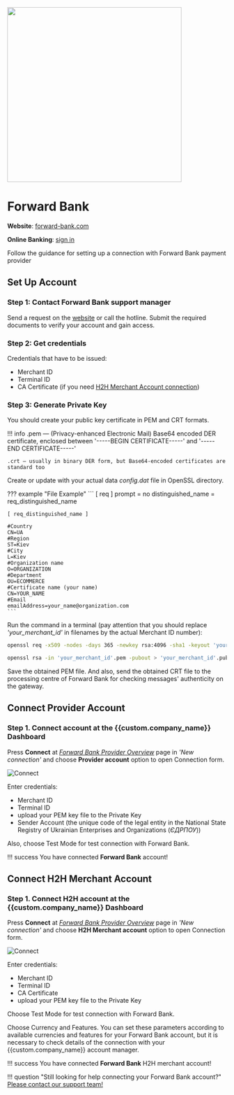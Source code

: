 <img src="https://static.openfintech.io/payment_providers/forwardbank/logo.svg?w=400" width="400px" >

# Forward Bank

**Website**: [forward-bank.com](https://www.forward-bank.com/)

**Online Banking**: [sign in](https://ifobs.forward-bank.com:7002/ifobsClient/LoginShow.action?localeName=en)

Follow the guidance for setting up a connection with Forward Bank payment provider

## Set Up Account

### Step 1: Contact Forward Bank support manager

Send a request on the [website](https://www.forward-bank.com/faq/ask/) or call the hotline. Submit the required documents to verify your account and gain access.

### Step 2: Get credentials

Credentials that have to be issued:

* Merchant ID
* Terminal ID
* CA Certificate (if you need [H2H Merchant Account connection](#connect-h2h-merchant-account))

### Step 3: Generate Private Key

You should create your public key certificate in PEM and CRT formats.

!!! info
    .pem — (Privacy-enhanced Electronic Mail) Base64 encoded DER certificate, enclosed between '-----BEGIN CERTIFICATE-----' and '-----END CERTIFICATE-----'

    .crt — usually in binary DER form, but Base64-encoded certificates are standard too

Create or update with your actual data *config.dat* file in OpenSSL directory.

??? example "File Example"
    ```
    [ req ]
    prompt	= no
    distinguished_name	= req_distinguished_name

    [ req_distinguished_name ]

    #Country
    CN=UA
    #Region
    ST=Kiev
    #City
    L=Kiev
    #Organization name
    O=ORGANIZATION
    #Department
    OU=ECOMMERCE
    #Certificate name (your name)
    CN=YOUR_NAME
    #Email
    emailAddress=your_name@organization.com
    ```

Run the command in a terminal (pay attention that you should replace *'your_merchant_id'* in filenames by the actual Merchant ID number):

```bash
openssl req -x509 -nodes -days 365 -newkey rsa:4096 -sha1 -keyout 'your_merchant_id'.pem -config config.dat -out xs_'your_merchant_id'_cert.crt

openssl rsa -in 'your_merchant_id'.pem -pubout > 'your_merchant_id'.pub
```

Save the obtained PEM file. And also, send the obtained CRT file to the processing centre of Forward Bank for checking messages' authenticity on the gateway.

## Connect Provider Account

### Step 1. Connect account at the {{custom.company_name}} Dashboard

Press **Connect** at [*Forward Bank Provider Overview*]({{custom.dashboard_base_url}}connect-directory/payment-providers/forwardbank/general) page in *'New connection'* and choose **Provider account** option to open Connection form.

![Connect](images/provider-account.png)

Enter credentials:

* Merchant ID
* Terminal ID
* upload your PEM key file to the Private Key
* Sender Account (the unique code of the legal entity in the National State Registry of Ukrainian Enterprises and Organizations (*ЄДРПОУ*))

Also, choose Test Mode for test connection with Forward Bank.

!!! success
    You have connected **Forward Bank** account!

## Connect H2H Merchant Account

### Step 1. Connect H2H account at the {{custom.company_name}} Dashboard

Press **Connect** at [*Forward Bank Provider Overview*]({{custom.dashboard_base_url}}connect-directory/payment-providers/forwardbank/general) page in *'New connection'* and choose **H2H Merchant account** option to open Connection form.

![Connect](images/h2h-merchant-account.png)

Enter credentials:

* Merchant ID
* Terminal ID
* CA Certificate
* upload your PEM key file to the Private Key

Choose Test Mode for test connection with Forward Bank.

Choose Currency and Features. You can set these parameters according to available currencies and features for your Forward Bank account, but it is necessary to check details of the connection with your {{custom.company_name}} account manager.

!!! success
    You have connected **Forward Bank** H2H merchant account!

!!! question "Still looking for help connecting your Forward Bank account?"
    [Please contact our support team!](mailto:{{custom.support_email}})
